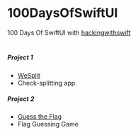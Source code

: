 # 100DaysOfSwiftUI
100 Days Of SwiftUI with [hackingwithswift](https://www.hackingwithswift.com/books/ios-swiftui)
#
##### Project 1
- [WeSplit](https://www.hackingwithswift.com/books/ios-swiftui/wesplit-introduction)
-  Check-splitting app

##### Project 2
- [Guess the Flag](https://www.hackingwithswift.com/books/ios-swiftui/guess-the-flag-introduction)
- Flag Guessing Game
